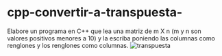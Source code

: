 # cpp-convertir-a-transpuesta-
Elabore un programa en C++ que lea una matriz de m X n (m y n son valores positivos menores a 10) y la escriba poniendo las columnas como renglones y los renglones como columnas.
![transpuesta](https://user-images.githubusercontent.com/30559667/103112756-6ceae600-4625-11eb-8bcf-00aded916cb1.PNG)
